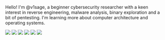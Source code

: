 Hello! I'm @v1sage, a beginner cybersecurity researcher with a keen interest in reverse engineering, malware analysis, binary exploration and a bit of pentesting.
I'm learning more  about computer architecture and operating systems.

![](https://img.shields.io/badge/-assembly-e9e2d0)
![](https://img.shields.io/badge/-c-e9e2d0)
![](https://img.shields.io/badge/-go-e9e2d0)
![](https://img.shields.io/badge/-dbg-e9e2d0)
![](https://img.shields.io/badge/-edb-e9e2d0)
![](https://img.shields.io/badge/-x64dbg-e9e2d0)
